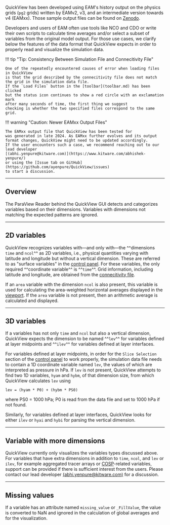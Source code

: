 
QuickView has been developed using EAM's history output
on the physics grids (`pg2` grids) written by
EAMv2, v3, and an intermediate version towards v4 (EAMxx).
Those sample output files can be found on
[Zenodo](https://zenodo.org/records/16922607).

Developers and users of EAM often use tools like NCO and CDO
or write their own scripts to calculate time averages
and/or select a subset of variables from the original model output.
For those use cases, we clarify below the features of the data format
that QuickView expects in order to
properly read and visualize the simulation data.

!!! tip "Tip: Consistency Between Simulation File and Connecitivity File"

    One of the repeatedly encountered causes of error when loading files
    in QuickView
    is that the grid described by the connecitivity file does not match
    the grid in the simulation data file.
    If the `Load Files` button in the [toolbar](toolbar.md) has been clicked
    but the status icon continues to show a red circle with an exclamation mark
    after many seconds of time, the first thing we suggest
    checking is whether the two specified files correspond to the same grid.

!!! warning "Caution: Newer EAMxx Output Files"

    The EAMxx output file that QuickView has been tested for
    was generated in late 2024. As EAMxx further evolves and its output
    format changes, QuickView might need to be updated accordingly.
    If the user encounters such a case, we recommend reaching out to our lead developer
    [(abhi.yenpure@kitware.com)](https://www.kitware.com/abhishek-yenpure/)
    or using the [Issue tab on GitHub](https://github.com/ayenpure/QuickView/issues)
    to start a discussion.

----
## Overview 

The ParaView Reader behind the QuickView GUI detects and categorizes variables
based on their dimensions.
Variables with dimensions not matching the expected patterns are ignored.

----
## 2D variables

QuickView recognizes variables with—and only with—the
^^dimensions `time` and `ncol`^^ as 2D variables,
i.e., physical quantities varying with latitude and
longitude but without a vertical dimension.
These are referred to as "surface variables" in the
[control panel](control_panel.md).
For these variables, the only required ^^coordinate variable^^ is ^^`time`^^.
Grid information, including latitude and longitude, are obtained
from the [connecitivity file](connecitivity.md).

If an `area` variable with the dimension `ncol` is also present,
this variable is used for calculating the area-weighted horizontal averages
displayed in the [viewport](viewport.md).
If the `area` variable is not present, then an arithmetic average
is calculated and displayed.

----
## 3D variables

If a variables has not only `time` and `ncol` but also a vertical dimension,
QuickView expects the dimension to be named ^^`lev`^^ for variables defined at
layer midpoints and ^^`ilev`^^ for variables defined at layer interfaces.

For variables defined at layer midpoints, in order for the `Slice Selection`
section of the [control panel](control_panel.md) to work properly,
the simulation data
file needs to contain a 1D coordinate variable named `lev`,
the values of which are interpreted as pressure in hPa.
If `lev` is not present, QuickView attempts to find two 1D variables,
`hyam` and `hybm`, of that dimension size, from which QuickView calculates
`lev` using

```
lev = (hyam * P0) + (hybm * PS0)
```

where PS0 = 1000 hPa; P0 is read from the data file and set to 1000 hPa
if not found.

Similarly, for variables defined at layer interfaces, QuickView looks for
either `ilev` or `hyai` and `hybi` for parsing the vertical dimension.


----
## Variable with more dimensions 

QuickView currently only visualizes the variables types discussed above.
For variables that have extra dimensions in addition to `time`, `ncol`,
and `lev` or `ilev`, for example aggregated tracer arrays or
[COSP](https://climatedataguide.ucar.edu/climate-data/cosp-cloud-feedback-model-intercomparison-project-cfmip-observation-simulator-package)-related variables,
support can be provided if there is sufficient
interest from the users. Please contact our lead developer
[(abhi.yenpure@kitware.com)](https://www.kitware.com/abhishek-yenpure/)
for a discussion.


----
## Missing values

If a variable has an attribute named `missing_value` or `_FillValue`,
the value is converted to NaN and ignored
in the calculation of global averages and for the visualization.

